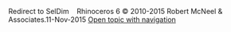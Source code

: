 ---
---

Redirect to SelDim&#160;
&#160;
Rhinoceros 6 © 2010-2015 Robert McNeel &amp; Associates.11-Nov-2015
 [Open topic with navigation](seldim.html) 

